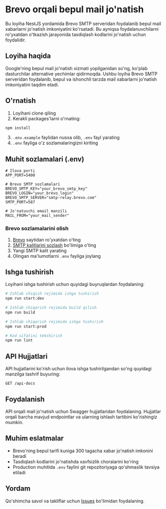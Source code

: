 # Brevo orqali bepul mail jo'natish

Bu loyiha NestJS yordamida Brevo SMTP serveridan foydalanib bepul mail xabarlarni jo'natish imkoniyatini ko'rsatadi. Bu ayniqsa foydalanuvchilarni ro'yxatdan o'tkazish jarayonida tasdiqlash kodlarini jo'natish uchun foydalidir.

## Loyiha haqida

Google'ning bepul mail jo'natish xizmati yopilganidan so'ng, ko'plab dasturchilar alternative yechimlar qidirmoqda. Ushbu loyiha Brevo SMTP serveridan foydalanib, bepul va ishonchli tarzda mail xabarlarni jo'natish imkoniyatini taqdim etadi.

## O'rnatish

1. Loyihani clone qiling
2. Kerakli packages'larni o'rnating:

```bash
npm install
```

3. `.env.example` faylidan nusxa olib, `.env` fayl yarating
4. `.env` fayliga o'z sozlamalaringizni kiriting

## Muhit sozlamalari (.env)

```plaintext
# Ilova porti
APP_PORT=5400

# Brevo SMTP sozlamalari
BREVO_SMTP_KEY="your_brevo_smtp_key"
BREVO_LOGIN="your_brevo_login"
BREVO_SMTP_SERVER="smtp-relay.brevo.com"
SMTP_PORT=587

# Jo'natuvchi email manzili
MAIL_FROM="your_mail_sender"
```

### Brevo sozlamalarini olish

1. [Brevo](https://app.brevo.com) saytidan ro'yxatdan o'ting
2. [SMTP kalitlarini sozlash](https://app.brevo.com/settings/keys/smtp) bo'limiga o'ting
3. Yangi SMTP kalit yarating
4. Olingan ma'lumotlarni `.env` fayliga joylang

## Ishga tushirish

Loyihani ishga tushirish uchun quyidagi buyruqlardan foydalaning:

```bash
# Ishlab chiqish rejimida ishga tushirish
npm run start:dev

# Ishlab chiqarish rejimida build qilish
npm run build

# Ishlab chiqarish rejimida ishga tushirish
npm run start:prod

# Kod sifatini tekshirish
npm run lint
```

## API Hujjatlari

API hujjatlarini ko'rish uchun ilova ishga tushirilgandan so'ng quyidagi manzilga tashrif buyuring:

```
GET /api-docs
```

## Foydalanish

API orqali mail jo'natish uchun Swagger hujjatlaridan foydalaning. Hujjatlar orqali barcha mavjud endpointlar va ularning ishlash tartibini ko'rishingiz mumkin.

## Muhim eslatmalar

- Brevo'ning bepul tarifi kuniga 300 tagacha xabar jo'natish imkonini beradi
- Tasdiqlash kodlarini jo'natishda xavfsizlik choralarini ko'ring
- Production muhitida `.env` faylini git repozitoriyaga qo'shmaslik tavsiya etiladi

## Yordam

Qo'shimcha savol va takliflar uchun [Issues](https://github.com/bek-shoyatbek/free-mail-sending-example-with-brevo/issues) bo'limidan foydalaning.
